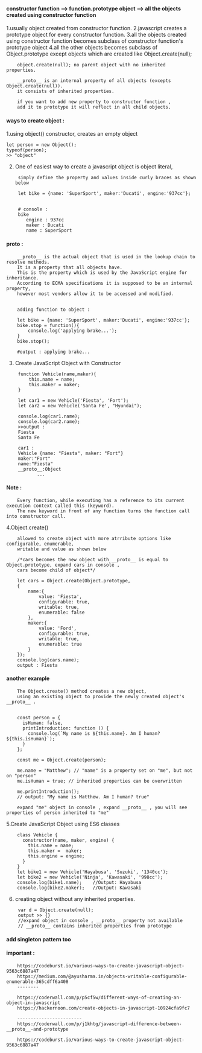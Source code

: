 #### constructor function --> function.prototype object --> all the objects created using constructor function

1.usually object created from constructor function.
2.javascript creates a prototype object for every constructor function.
3.all the objects created using constructor function becomes subclass of constructor function's prototype object
4.all the other objects becomes subclass of Object.prototype except objects which are created like Object.create(null);

		object.create(null); no parent object with no inherited properties.

		__proto__ is an internal property of all objects (excepts Object.create(null)). 
		it consists of inherited properties.

		if you want to add new property to constructor function , 
		add it to prototype it will reflect in all child objects.




#### ways to create object : 

1.using object() constructor, creates an empty object

	let person = new Object();
	typeof(person);
	>> "object"


2. One of easiest way to create a javascript object is object literal, 

		simply define the property and values inside curly braces as shown below

		let bike = {name: 'SuperSport', maker:'Ducati', engine:'937cc'};


		# console :
		bike
		   engine : 937cc
		   maker : Ducati
		   name : SuperSport

#### __proto__ : 

		__proto__ is the actual object that is used in the lookup chain to resolve methods. 
		It is a property that all objects have. 
		This is the property which is used by the JavaScript engine for inheritance. 
		According to ECMA specifications it is supposed to be an internal property, 
		however most vendors allow it to be accessed and modified.


		adding function to object : 

		let bike = {name: 'SuperSport', maker:'Ducati', engine:'937cc'};
		bike.stop = function(){
			console.log('applying brake...');
		}
		bike.stop();

		#output : applying brake...




3. Create JavaScript Object with Constructor

		function Vehicle(name,maker){
			this.name = name;
			this.maker = maker;
		}

		let car1 = new Vehicle('Fiesta', 'Fort');
		let car2 = new Vehicle('Santa Fe', "Hyundai");

		console.log(car1.name);
		console.log(car2.name);
		>>output : 
		Fiesta
		Santa Fe

		car1 : 
		Vehicle {name: "Fiesta", maker: "Fort"}
		maker:"Fort"
		name:"Fiesta"
		__proto__:Object
			   ... 

#### Note : 

		Every function, while executing has a reference to its current execution context called this (keyword).
		The new keyword in front of any function turns the function call into constructor call.


4.Object.create() 

		allowed to create object with more atrribute options like configurable, enumerable, 
		writable and value as shown below

		/*cars becomes the new object with __proto__ is equal to Object.prototype, expand cars in console , 
		cars become child of object*/
		
		let cars = Object.create(Object.prototype,
		{
			name:{
				value: 'Fiesta',
				configurable: true,
				writable: true,
				enumerable: false
		    },
			maker:{
				value: 'Ford',
				configurable: true,
				writable: true,
				enumerable: true
		    }
		});
		console.log(cars.name);
		output : Fiesta


#### another example

		The Object.create() method creates a new object, 
		using an existing object to provide the newly created object's __proto__ .


		const person = {
		  isHuman: false,
		  printIntroduction: function () {
		    console.log(`My name is ${this.name}. Am I human? ${this.isHuman}`);
		  }
		};

		const me = Object.create(person);

		me.name = "Matthew"; // "name" is a property set on "me", but not on "person"
		me.isHuman = true; // inherited properties can be overwritten

		me.printIntroduction();
		// output: "My name is Matthew. Am I human? true"

		expand "me" object in console , expand __proto__ , you will see properties of person inherited to "me" 


5.Create JavaScript Object using ES6 classes

		class Vehicle {
		  constructor(name, maker, engine) {
		    this.name = name;
		    this.maker =  maker;
		    this.engine = engine;
		  }
		}
		let bike1 = new Vehicle('Hayabusa', 'Suzuki', '1340cc');
		let bike2 = new Vehicle('Ninja', 'Kawasaki', '998cc');
		console.log(bike1.name);    //Output: Hayabusa
		console.log(bike2.maker);   //Output: Kawasaki



6. creating object without any inherited properties.

		var d = Object.create(null);
		output >> {} 
		//expand object in console , __proto__ property not available
		// __proto__ contains inherited properties from prototype



#### add singleton pattern too



#### important : 

		https://codeburst.io/various-ways-to-create-javascript-object-9563c6887a47
		https://medium.com/@ayusharma.in/objects-writable-configurable-enumerable-365cdff6a408
		--------

		https://coderwall.com/p/p5cf5w/different-ways-of-creating-an-object-in-javascript
		https://hackernoon.com/create-objects-in-javascript-10924cfa9fc7

		------------------------
		https://coderwall.com/p/j1khtg/javascript-difference-between-__proto__-and-prototype

		https://codeburst.io/various-ways-to-create-javascript-object-9563c6887a47
